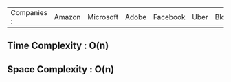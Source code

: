 <table>
  <tr>
    <td>Companies : </td>
    <td>Amazon</td>
    <td>Microsoft</td>
    <td>Adobe</td>
    <td>Facebook</td>
    <td>Uber</td>
    <td>Bloomberg</td>
    <td>ByteDance</td>
    <td>DoorDash</td>
  </tr>
</table>


<h2>Time Complexity : O(n)</h2>
<h2>Space Complexity : O(n)</h2>
